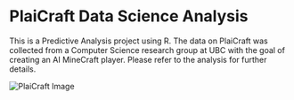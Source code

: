 # PlaiCraft Data Science Analysis

This is a Predictive Analysis project using R. The data on PlaiCraft was collected from a Computer Science research group at UBC with the goal of creating an AI MineCraft player. Please refer to the analysis for further details.

 ![PlaiCraft Image](image.png)